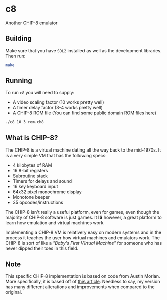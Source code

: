 # c8

Another CHIP-8 emulator

## Building

Make sure that you have `SDL2` installed as well as the development libraries.
Then run:

``` sh
make
```

## Running

To run `c8` you will need to supply:

- A video scaling factor (10 works pretty well)
- A timer delay factor (3-4 works pretty well)
- A CHIP-8 ROM file (You can find some public domain ROM files
[here](https://johnearnest.github.io/chip8Archive/))

``` sh
./c8 10 3 rom.ch8
```

## What is CHIP-8?

The CHIP-8 is a virtual machine dating all the way back to the mid-1970s.
It is a very simple VM that has the following specs:

- 4 kilobytes of RAM
- 16 8-bit registers
- Subroutine stack
- Timers for delays and sound
- 16 key keyboard input
- 64x32 pixel monochrome display
- Monotone beeper
- 35 opcodes/instructions

The CHIP-8 isn't really a useful platform, even for games, even though
the majority of CHIP-8 software is just games. It **IS** however, a
great platform to learn how emulation and virtual machines work.

Implementing a CHIP-8 VM is relatively easy on modern systems and in the
process it teaches the user how virtual machines and emulators work.
The CHIP-8 is sort of like a *"Baby's First Virtual Machine"* for someone
who has never dipped their toes in this field.

## Note

This specific CHIP-8 implementation is based on code from Austin Morlan.
More specifically, it is based off of
[this article](https://austinmorlan.com/posts/chip8_emulator/).
Needless to say, my version has many different alterations and improvements
when compared to the original.

